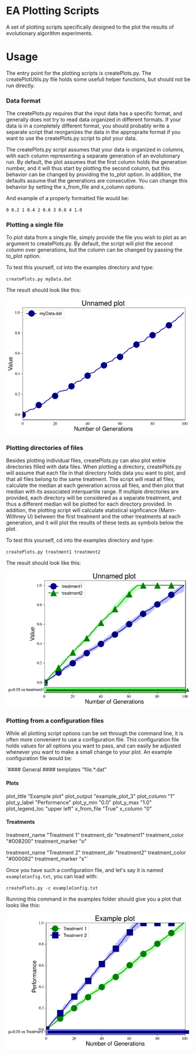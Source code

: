 # EA Plotting Scripts
A set of plotting scripts specifically designed to the plot the results of evolutionary algorithm experiments.

# Usage
The entry point for the plotting scripts is createPlots.py. The createPlotUtils.py file holds some usefull helper functions,
but should not be run directly.


### Data format
The createPlots.py requires that the input data has a specific format, and generally does not try to read data
organized in different formats. If your data is in a completely different format, you should probably write a
separate script that reorganizes the data in the appropraite format if you want to use the createPlots.py script
to plot your data.

The createPlots.py script assumes that your data is organized in columns, with each column representing a separate
generation of an evolutionary run. By default, the plot assumes that the first column holds the generation number,
and it will thus start by plotting the second column, but this behavior can be changed by providing the to_plot
option. In addition, the defaults assume that the generations are consecutive. You can change this behavior by
setting the x_from_file and x_column options.

And example of a properly formatted file would be:

`
0 0.2
1 0.4
2 0.6
3 0.8
4 1.0
`

### Plotting a single file
To plot data from a single file, simply provide the file you wish to plot as an argument to createPlots.py.
By default, the script will plot the second column over generations, but the column can be changed by passing the 
to_plot option.

To test this yourself, cd into the examples directory and type:

`createPlots.py myData.dat`

The result should look like this:

![Example plot 1](examples/example_plot_1/example_plot.png "Example plot 1")


### Plotting directories of files
Besides plotting individual files, createPlots.py can also plot entire directories filled with data files. When plotting a
directory, createPlots.py will assume that each file in that directory holds data you want to plot, and that all files belong
to the same treatment. The script will read all files, calculate the median at each generation across all files, and then plot
that median with its associated interquartile range. If multiple directories are provided, each directory will be considered
as a separate treatment, and thus a different median will be plotted for each directory provided. In addition, the plotting
script will calculate statistical signficance (Mann-Withney U) between the first treatment and the other treatments at each
generation, and it will plot the results of these tests as symbols below the plot.


To test this yourself, cd into the examples directory and type:

`createPlots.py treatment1 treatment2`

The result should look like this:

![Example plot 2](examples/example_plot_2/example_plot.png "Example plot 2")


### Plotting from a configuration files
While all plotting script options can be set through the command line, it is often more convenient to use a 
configuration file. This configuration file holds values for all options you want to pass, and can easily be
adjusted whenever you want to make a small change to your plot. An example configuration file would be:

`#### General ####
templates "file.*.dat"

#### Plots ####
plot_title      "Example plot"
plot_output     "example_plot_3"
plot_column     "1"
plot_y_label    "Performance"
plot_y_min      "0.0"
plot_y_max      "1.0"
plot_legend_loc "upper left"
x_from_file     "True"
x_column        "0"

#### Treatments ####
treatment_name   "Treatment 1"
treatment_dir    "treatment1"
treatment_color  "#008200"
treatment_marker "o"

treatment_name   "Treatment 2"
treatment_dir    "treatment2"
treatment_color  "#000082"
treatment_marker "s"`

Once you have such a configuration file, and let's say it is named `exampleConfig.txt`, you can load with:

`createPlots.py -c exampleConfig.txt`

Running this command in the examples folder should give you a plot that looks like this:

![Example plot 3](examples/example_plot_3/example_plot.png "Example plot 3")
